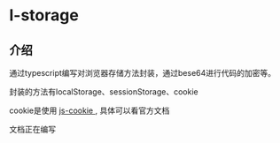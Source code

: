 # l-storage
## 介绍

通过typescript编写对浏览器存储方法封装，通过bese64进行代码的加密等。

封装的方法有localStorage、sessionStorage、cookie

cookie是使用 [js-cookie ](https://www.npmjs.com/package/js-cookie), 具体可以看官方文档

文档正在编写